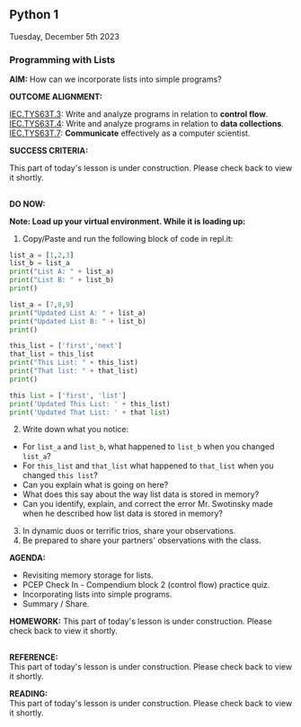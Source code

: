 ## Python 1
Tuesday, December 5th 2023<BR>

### **Programming with Lists**

**AIM:** How can we incorporate lists into simple programs?

**OUTCOME ALIGNMENT:**

<ins>IEC.TYS63T.3</ins>: Write and analyze programs in relation to **control flow**.
<br><ins>IEC.TYS63T.4</ins>: Write and analyze programs in relation to **data collections**.
<br><ins>IEC.TYS63T.7</ins>: **Communicate** effectively as a computer scientist.

**SUCCESS CRITERIA:**

This part of today's lesson is under construction.  Please check back to view it shortly.
        
##

**DO NOW:**  

**Note: Load up your virtual environment.  While it is loading up:**

1. Copy/Paste and run the following block of code in repl.it:

```python
list_a = [1,2,3]
list_b = list_a
print("List A: " + list_a)
print("List B: " + list_b)
print()

list_a = [7,8,9]
print("Updated List A: " + list_a)
print("Updated List B: " + list_b)
print()

this_list = ['first','next']
that_list = this_list
print("This List: " + this_list)
print("That list: " + that_list)
print()

this list = ['first', 'list']
print('Updated This List: ' + this_list)
print('Updated That List: ' + that list)
```

2. Write down what you notice:
* For `list_a` and `list_b`, what happened to `list_b` when you changed `list_a`?
* For `this_list` and `that_list` what happened to `that_list` when you changed `this list`?
* Can you explain what is going on here?
* What does this say about the way list data is stored in memory?
* Can you identify, explain, and correct the error Mr. Swotinsky made when he described how list data is stored in memory?
3. In dynamic duos or terrific trios, share your observations.
4. Be prepared to share your partners' observations with the class.

   
**AGENDA:**  

* Revisiting memory storage for lists.
* PCEP Check In - Compendium block 2 (control flow) practice quiz.
* Incorporating lists into simple programs.
* Summary / Share.

**HOMEWORK:** This part of today's lesson is under construction.  Please check back to view it shortly.

##

**REFERENCE:**
<br>This part of today's lesson is under construction.  Please check back to view it shortly.


**READING:** 
<br>This part of today's lesson is under construction.  Please check back to view it shortly.

